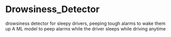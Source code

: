# Drowsiness_Detector
drowsiness detector for sleepy drivers, peeping tough alarms to wake them up 
A ML model to peep alarms while the driver sleeps while driving anytime
